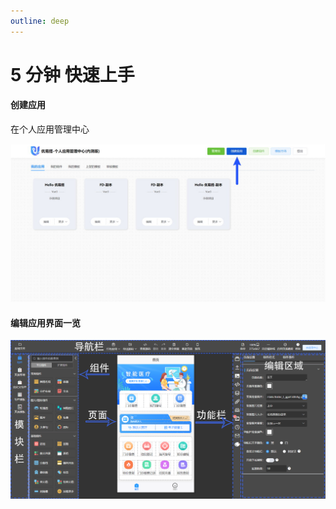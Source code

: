 ```yaml
---
outline: deep
---
```


# 5 分钟 快速上手

#### 创建应用

在个人应用管理中心

![](/public/platform/1.jpg "应用中心")

#### 编辑应用界面一览

![](/public/platform/overview.png "编辑应用界面一览")
